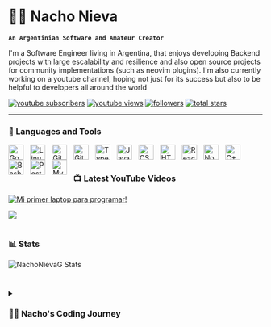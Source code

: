# 💻‍♂️ Nacho Nieva

**`An Argentinian Software and Amateur Creator`**

I'm a Software Engineer living in Argentina, that enjoys developing Backend projects with large escalability and resilience and also open source projects for community implementations (such as neovim plugins). I'm also currently working on a youtube channel, hoping not just for its success but also to be helpful to developers all around the world

   <p align="left">
      <a href="https://www.youtube.com/channel/UCcdCjfw4HBgPceg7PYgeY6Q?sub_confirmation=1" target="_blank" rel="noopener noreferrer">
         <img alt="youtube subscribers" title="Subscribe to my YouTube channel" src="https://custom-icon-badges.demolab.com/youtube/channel/subscribers/UCcdCjfw4HBgPceg7PYgeY6Q?color=%23E05D44&label=SUBSCRIBE&logo=video&logoColor=white&style=for-the-badge&labelColor=CE4630"/></a> 
      <a href="https://www.youtube.com/channel/UCcdCjfw4HBgPceg7PYgeY6Q" target="_blank" rel="noopener noreferrer">
         <img alt="youtube views" title="YouTube views" src="https://custom-icon-badges.demolab.com/youtube/channel/views/UCcdCjfw4HBgPceg7PYgeY6Q?color=%23E1AD0E&logo=eye&logoColor=white&style=for-the-badge&labelColor=C79600"/></a> 
      <a href="https://github.com/NachoNievaG?tab=followers">
         <img alt="followers" title="Follow me on Github" src="https://custom-icon-badges.demolab.com/github/followers/NachoNievaG?color=236ad3&labelColor=1155ba&style=for-the-badge&logo=person-add&label=Follow&logoColor=white"/></a>
      <a href="https://github.com/NachoNievaG?tab=repositories&sort=stargazers">
         <img alt="total stars" title="Total stars on GitHub" src="https://custom-icon-badges.demolab.com/github/stars/NachoNievaG?color=55960c&style=for-the-badge&labelColor=488207&logo=star"/></a>
   </p>

---

### 🧰 Languages and Tools

<img align="left" alt="Go" width="30px" style="padding-right:10px;" src="https://cdn.jsdelivr.net/gh/devicons/devicon/icons/go/go-original.svg"/>
<img align="left" alt="Linux" width="30px" style="padding-right:10px;" src="https://cdn.jsdelivr.net/gh/devicons/devicon/icons/linux/linux-original.svg" />
<img align="left" alt="Git" width="30px" style="padding-right:10px;" src="https://cdn.jsdelivr.net/gh/devicons/devicon/icons/git/git-original.svg" />
<img align="left" alt="GitHub" width="30px" style="padding-right:10px;" src="https://cdn.jsdelivr.net/gh/devicons/devicon/icons/github/github-original.svg" />
<img align="left" alt="TypeScript" width="30px" style="padding-right:10px;" src="https://cdn.jsdelivr.net/gh/devicons/devicon/icons/typescript/typescript-plain.svg" />
<img align="left" alt="JavaScript" width="30px" style="padding-right:10px;" src="https://cdn.jsdelivr.net/gh/devicons/devicon/icons/javascript/javascript-plain.svg" />
<img align="left" alt="CSS" width="30px" style="padding-right:10px;" src="https://cdn.jsdelivr.net/gh/devicons/devicon/icons/css3/css3-plain.svg" />
<img align="left" alt="HTML" width="30px" style="padding-right:10px;" src="https://cdn.jsdelivr.net/gh/devicons/devicon/icons/html5/html5-plain.svg" />
<img align="left" alt="React" width="30px" style="padding-right:10px;" src="https://cdn.jsdelivr.net/gh/devicons/devicon/icons/react/react-original.svg" />
<img align="left" alt="NodeJS" width="30px" style="padding-right:10px;" src="https://cdn.jsdelivr.net/gh/devicons/devicon/icons/nodejs/nodejs-original.svg" />
<img align="left" alt="C++" width="30px" style="padding-right:10px;" src="https://cdn.jsdelivr.net/gh/devicons/devicon/icons/cplusplus/cplusplus-line.svg" />
<img align="left" alt="Bash" width="30px" style="padding-right:10px;" src="https://cdn.jsdelivr.net/gh/devicons/devicon/icons/bash/bash-original.svg" />
<img align="left" alt="PostgreSQL" width="30px" style="padding-right:10px;" src="https://cdn.jsdelivr.net/gh/devicons/devicon/icons/postgresql/postgresql-original.svg" />
<img align="left" alt="MySQL" width="30px" style="padding-right:10px;" src="https://cdn.jsdelivr.net/gh/devicons/devicon/icons/mysql/mysql-original.svg" />

<br />

#

### 📺 Latest YouTube Videos

<!-- BEGIN YOUTUBE-CARDS -->
[![Mi primer laptop para programar!](https://ytcards.demolab.com/?id=z1XtNC3pvw0&title=Mi+primer+laptop+para+programar%21&lang=en&timestamp=1664145301&background_color=%230d1117&title_color=%23ffffff&stats_color=%23dedede&width=250 "Mi primer laptop para programar!")](https://www.youtube.com/watch?v=z1XtNC3pvw0)
<!-- END YOUTUBE-CARDS -->

[<img src="https://custom-icon-badges.demolab.com/badge/-Subscribe%20For%20More-red?style=for-the-badge&logo=video&logoColor=white"/>](https://www.youtube.com/channel/UCcdCjfw4HBgPceg7PYgeY6Q?sub_confirmation=1)

#

### 📊 Stats

![NachoNievaG Stats](https://github-readme-stats.vercel.app/api?username=nachonievag&show_icons=true&theme=gruvbox)

<!-- ![GitHub Streak](https://streak-stats.demolab.com?user=NachoNievaG&theme=gruvbox&border_radius=4.5) -->

#

<details>
 <summary><h3>👨‍💻 Nacho's Coding Journey</h3></summary>
    I started my carrer at the age of 15, when my highschool teacher told me about something called "Algorithms". This Algorithms were mathematical applications to solve a specific problem. With my first Qbasic solving program i said to myself that this was the path that i was seeking. From then, i started digging in Visual Basic and asp trying to understand what a DB was. And finally after a few years of practice, i managed to land my first engineer job, in which I used php and javascript for a while. I had several jobs, every single one, a harder task than the one before that, and now all that experience lead me here. Currently I'm a Head of Backend Engineering hoping to discover new tools to develop. 
    Wish you well :) 
    <h3>Dev Card</h3>
    <a href="https://app.daily.dev/NachoNieva"><img src="https://api.daily.dev/devcards/f32d6398747443cb8e8ff7ad4943ca77.png?r=4eo" width="400" alt="Nacho Nieva's Dev Card"/></a>
 
[youtube]: https://youtube.com/channel/UCcdCjfw4HBgPceg7PYgeY6Q
